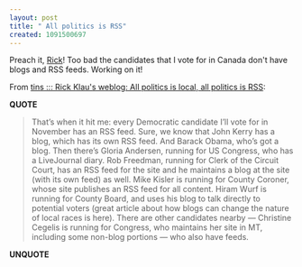 ```yaml
---
layout: post
title: " All politics is RSS"
created: 1091500697
---
```

Preach it, <a href="http://www.rklau.com/tins/">Rick</a>!  Too bad the candidates that I vote for in Canada don't have blogs and RSS feeds.  Working on it!

From <a href="http://www.rklau.com/tins/archives/2004/08/02/all_politics_is_local_all_politics_is_rss.php">tins ::: Rick Klau's weblog: All politics is local, all politics is RSS</a>:
<p><strong>QUOTE</strong></p><blockquote>That&#8217;s when it hit me: every Democratic candidate I&#8217;ll vote for in November has an RSS feed. Sure, we know that John Kerry has a blog, which has its own RSS feed. And Barack Obama, who&#8217;s got a blog. Then there&#8217;s Gloria Andersen, running for US Congress, who has a LiveJournal diary. Rob Freedman, running for Clerk of the Circuit Court, has an RSS feed for the site and he maintains a blog at the site (with its own feed) as well. Mike Kisler is running for County Coroner, whose site publishes an RSS feed for all content. Hiram Wurf is running for County Board, and uses his blog to talk directly to potential voters (great article about how blogs can change the nature of local races is here). There are other candidates nearby &#8212; Christine Cegelis is running for Congress, who maintains her site in MT, including some non-blog portions &#8212; who also have feeds.</blockquote><p><strong>UNQUOTE</strong></p>

